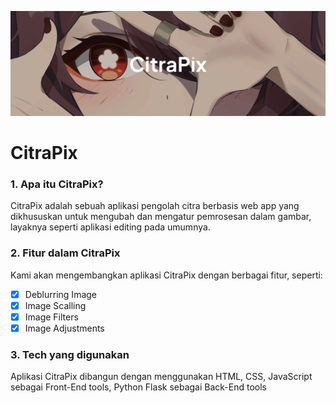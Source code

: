 ![](cover.png)

# CitraPix

### 1. Apa itu CitraPix?

CitraPix adalah sebuah aplikasi pengolah citra berbasis web app yang dikhususkan untuk mengubah dan mengatur pemrosesan dalam gambar, layaknya seperti aplikasi editing pada umumnya.

### 2. Fitur dalam CitraPix

Kami akan mengembangkan aplikasi CitraPix dengan berbagai fitur, seperti:

* [X] Deblurring Image
* [X] Image Scalling
* [X] Image Filters
* [X] Image Adjustments

### 3. Tech yang digunakan

Aplikasi CitraPix dibangun dengan menggunakan HTML, CSS, JavaScript sebagai Front-End tools, Python Flask sebagai Back-End tools
